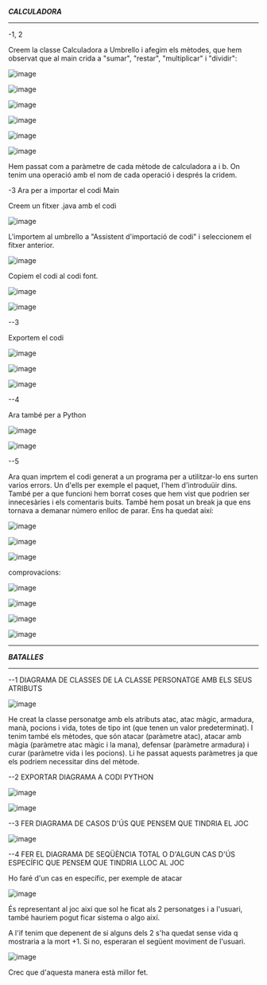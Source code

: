 ***CALCULADORA***

-------------------------------------------------------------------------------------------------------------------------------------------------------

-1, 2

Creem la classe Calculadora a Umbrello i afegim els mètodes, que hem observat que al main crida a "sumar", "restar", "multiplicar" i "dividir":

![image](https://user-images.githubusercontent.com/113586105/234496767-6daaef22-53f0-40df-a68e-a4416865925b.png)

![image](https://user-images.githubusercontent.com/113586105/234497226-20a749e3-2713-48f6-9c1d-4df4bfe33551.png)

![image](https://user-images.githubusercontent.com/113586105/234499093-50ce434b-abff-48e0-833a-9ea1d968a499.png)

![image](https://user-images.githubusercontent.com/113586105/234499137-313b0846-95bf-4496-975f-f371391f0767.png)

![image](https://user-images.githubusercontent.com/113586105/234499159-1752e964-57b8-4a17-8854-cbdea627d855.png)

![image](https://user-images.githubusercontent.com/113586105/234499184-59a34e01-7218-4d14-a38d-b9bed5d7a4c0.png)


Hem passat com a paràmetre de cada mètode de calculadora a i b. On tenim una operació amb el nom de cada operació i després la cridem.

-3 Ara per a importar el codi Main

Creem un fitxer .java amb el codi

![image](https://user-images.githubusercontent.com/113586105/234490412-1fe06367-f16c-46de-b2a8-0bc9493e3e41.png)

L'importem al umbrello a "Assistent d'importació de codi" i seleccionem el fitxer anterior.

![image](https://user-images.githubusercontent.com/113586105/234490441-23def4a4-9305-4daa-8acd-944c9e8c5f94.png)

Copiem el codi al codi font.

![image](https://user-images.githubusercontent.com/113586105/234491387-1d3ca67a-9de2-4f2f-b7d1-3d20407bd938.png)

![image](https://user-images.githubusercontent.com/113586105/234491410-56f05a38-736f-4c4f-8db6-e506a9bc95bc.png)

--3 

Exportem el codi 

![image](https://user-images.githubusercontent.com/113586105/234492293-aea63b55-0fdd-4048-84c5-4ac4ddf7cd7e.png)

![image](https://user-images.githubusercontent.com/113586105/234492429-bb425383-254b-4521-807d-666834140582.png)

![image](https://user-images.githubusercontent.com/113586105/234492985-dabdf8c2-5114-4077-beb5-f21dc2c21b29.png)

--4

Ara també per a Python

![image](https://user-images.githubusercontent.com/113586105/234493511-acc0c9f0-5c3c-447a-811b-045afe357b7a.png)

![image](https://user-images.githubusercontent.com/113586105/234493605-ad43e521-e449-4e89-8770-8fdca39573d3.png)

--5

Ara quan imprtem el codi generat a un programa per a utilitzar-lo ens surten varios errors.
Un d'ells per exemple el paquet, l'hem d'introduüir dins.
També per a que funcioni hem borrat coses que hem vist que podrien ser innecesàries i els comentaris buits.
També hem posat un break ja que ens tornava a demanar número enlloc de parar.
Ens ha quedat així:

![image](https://user-images.githubusercontent.com/113586105/234501746-25cbecb3-3fb2-41cc-9c26-fdd447ba23d6.png)

![image](https://user-images.githubusercontent.com/113586105/234500937-588da64b-c92e-4c04-9ae2-2af1cb60a22c.png)

![image](https://user-images.githubusercontent.com/113586105/234500979-ac1154f8-0e81-4a17-95b7-cba0f12a2565.png)

comprovacions:

![image](https://user-images.githubusercontent.com/113586105/234502099-407719cc-6560-4b2d-b593-180954999758.png)

![image](https://user-images.githubusercontent.com/113586105/234502187-062a6aea-9fd3-4159-8515-6cc91e9a4e6c.png)

![image](https://user-images.githubusercontent.com/113586105/234502345-bcd532bd-9eb6-4171-afe9-18ab1e7b6185.png)

![image](https://user-images.githubusercontent.com/113586105/234502433-59595a85-57b6-4798-8c95-6d98dfc77605.png)


-------------------------------------------------------------------------------------------------------------------------------------------------------

***BATALLES***

-------------------------------------------------------------------------------------------------------------------------------------------------------

--1 DIAGRAMA DE CLASSES DE LA CLASSE PERSONATGE AMB ELS SEUS ATRIBUTS

![image](https://user-images.githubusercontent.com/113586105/236411878-0455f05c-fa2d-4dcb-8965-d3709a636eee.png)

He creat la classe personatge amb els atributs atac, atac màgic, armadura, manà, pocions i vida, totes de tipo int (que tenen un valor predeterminat).
I tenim també els mètodes, que són atacar (paràmetre atac), atacar amb màgia (paràmetre atac màgic i la mana), defensar (paràmetre armadura) i curar (paràmetre vida i les pocions). Li he passat aquests paràmetres ja que els podriem necessitar dins del mètode.

--2 EXPORTAR DIAGRAMA A CODI PYTHON

![image](https://user-images.githubusercontent.com/113586105/236412076-68bc1950-cf9c-4efb-b783-0af56e44bf57.png)

![image](https://user-images.githubusercontent.com/113586105/236412254-864a927a-7cf5-42cb-b0a3-718f666b040b.png)

--3 FER DIAGRAMA DE CASOS D'ÚS QUE PENSEM QUE TINDRIA EL JOC

![image](https://user-images.githubusercontent.com/113586105/234521620-f5db8996-ab4e-4c61-91da-5b67385c44af.png)

--4 FER EL DIAGRAMA DE SEQÜÈNCIA TOTAL O D'ALGUN CAS D'ÚS ESPECÍFIC QUE PENSEM QUE TINDRIA LLOC AL JOC 

Ho faré d'un cas en específic, per exemple de atacar

![image](https://user-images.githubusercontent.com/113586105/236424560-1c3241a6-d69a-43d5-b855-4b7743bb1539.png)

És representant al joc així que sol he ficat als 2 personatges i a l'usuari, també hauriem pogut ficar sistema o algo així.

A l'if tenim que depenent de si alguns dels 2 s'ha quedat sense vida q mostraria a la mort +1. Si no, esperaran el següent moviment de l'usuari.

![image](https://user-images.githubusercontent.com/113586105/236426059-678aa4d2-fbf8-4fe4-8413-f15ac6790ef1.png)

Crec que d'aquesta manera està millor fet.
